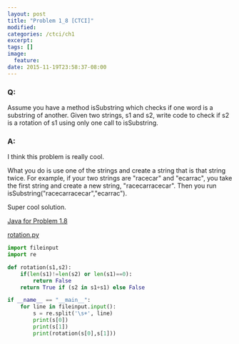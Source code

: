 ```yaml
---
layout: post
title: "Problem 1_8 [CTCI]"
modified:
categories: /ctci/ch1
excerpt:
tags: []
image:
  feature:
date: 2015-11-19T23:58:37-08:00
---
```

### Q:
Assume you have a method isSubstring which checks if one word is a substring of another.  Given two strings, s1 and s2, write code to check if s2 is a rotation of s1 using only one call to isSubstring.

### A:
I think this problem is really cool.

What you do is use one of the strings and create a string that is that string twice.  For example, if your two strings are "racecar" and "ecarrac", you take the first string and create a new string, "racecarracecar".  Then you run isSubstring("racecarracecar","ecarrac").

Super cool solution.

[Java for Problem 1.8](https://github.com/patricknyu/CtCInterview/tree/master/ch_1/1_8)

[rotation.py](https://github.com/patricknyu/CtCInterview/tree/master/ch_1/Python/1_8)

```Python
import fileinput
import re

def rotation(s1,s2):
	if(len(s1)!=len(s2) or len(s1)==0):
		return False
	return True if (s2 in s1+s1) else False

if __name__ == "__main__":
	for line in fileinput.input():
		s = re.split('\s+', line)
		print(s[0])
		print(s[1])
		print(rotation(s[0],s[1]))
```
